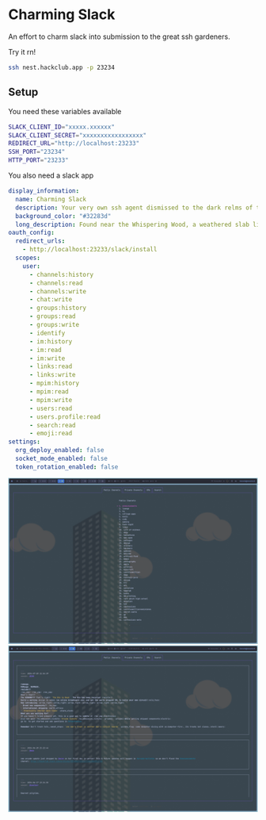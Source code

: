 # Charming Slack

An effort to charm slack into submission to the great ssh gardeners.

Try it rn!
```bash
ssh nest.hackclub.app -p 23234
```

## Setup

You need these variables available
```bash
SLACK_CLIENT_ID="xxxxx.xxxxxx"
SLACK_CLIENT_SECRET="xxxxxxxxxxxxxxxxx"
REDIRECT_URL="http://localhost:23233"
SSH_PORT="23234"
HTTP_PORT="23233"
```
You also need a slack app
```yaml
display_information:
  name: Charming Slack
  description: Your very own ssh agent dismissed to the dark relms of the wood forever condemed to serve the users of hackclub
  background_color: "#32283d"
  long_description: Found near the Whispering Wood, a weathered slab lies etched with cryptic lore. It speaks of Klavis, the Banished Keymaster. Once a celestial gatekeeper, he tasted forbidden bubble tea, a concoction rumored to grant wishes beyond the Cloud's control. Now condemned, Klavis dwells within the wild, his power twisted. Legends whisper of "Charming Slack," a fantastical bridge born from his exile, serving a new purpose - a wish granted, a gateway for aspiring programmers, forever veiled in the sweet, whimsical magic of the Wood.
oauth_config:
  redirect_urls:
    - http://localhost:23233/slack/install
  scopes:
    user:
      - channels:history
      - channels:read
      - channels:write
      - chat:write
      - groups:history
      - groups:read
      - groups:write
      - identify
      - im:history
      - im:read
      - im:write
      - links:read
      - links:write
      - mpim:history
      - mpim:read
      - mpim:write
      - users:read
      - users.profile:read
      - search:read
      - emoji:read
settings:
  org_deploy_enabled: false
  socket_mode_enabled: false
  token_rotation_enabled: false
```

![channel view](https://github.com/kcoderhtml/charming-slack/blob/main/.github/images/channel-view.png)
![message view](https://github.com/kcoderhtml/charming-slack/blob/main/.github/images/message-view.png)
